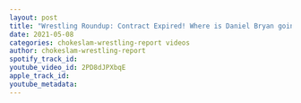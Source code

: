 ```yaml
---
layout: post
title: "Wrestling Roundup: Contract Expired! Where is Daniel Bryan going after his WWE contract expired?"
date: 2021-05-08
categories: chokeslam-wrestling-report videos
author: chokeslam-wrestling-report
spotify_track_id: 
youtube_video_id: 2PD8dJPXbqE
apple_track_id: 
youtube_metadata: 
---
```

